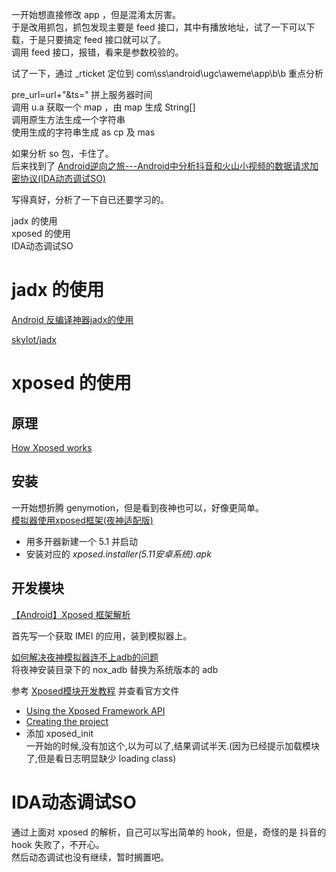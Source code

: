 一开始想直接修改 app ，但是混淆太厉害。  
于是改用抓包，抓包发现主要是 feed 接口，其中有播放地址，试了一下可以下载，于是只要搞定 feed 接口就可以了。  
调用 feed 接口，报错，看来是参数校验的。  


试了一下，通过 _rticket 定位到 com\ss\android\ugc\aweme\app\b\b  重点分析


pre_url=url+"&ts=" 拼上服务器时间  
调用 u.a 获取一个 map ，由 map 生成 String[]  
调用原生方法生成一个字符串  
使用生成的字符串生成 as cp 及 mas 

如果分析 so 包，卡住了。  
后来找到了 [Android逆向之旅---Android中分析抖音和火山小视频的数据请求加密协议(IDA动态调试SO)](http://blog.csdn.net/f0ed9czn4ly992g/article/details/78780254)  

写得真好，分析了一下自已还要学习的。  

jadx 的使用  
xposed 的使用  
IDA动态调试SO  

# jadx 的使用
[Android 反编译神器jadx的使用](http://blog.csdn.net/Fisher_3/article/details/78654450)

[skylot/jadx](https://github.com/skylot/jadx)

# xposed 的使用
## 原理
[How Xposed works](https://github.com/rovo89/XposedBridge/wiki/Development-tutorial#how-xposed-works)

## 安装
一开始想折腾 genymotion，但是看到夜神也可以，好像更简单。  
[模拟器使用xposed框架(夜神适配版)](https://bbs.yeshen.com/forum.php?mod=viewthread&tid=1175&extra=page%3D1)

* 用多开器新建一个 5.1 并启动
* 安装对应的 *xposed.installer(5.11安卓系统).apk*

## 开发模块
[【Android】Xposed 框架解析](http://blog.csdn.net/walid1992/article/details/52976084)

首先写一个获取 IMEI 的应用，装到模拟器上。

[如何解决夜神模拟器连不上adb的问题](http://blog.csdn.net/leon1741/article/details/54896861)  
将夜神安装目录下的 nox_adb 替换为系统版本的 adb

参考
[Xposed模块开发教程](http://blog.csdn.net/zhangmiaoping23/article/details/54891387)
并查看官方文件
* [Using the Xposed Framework API](https://github.com/rovo89/XposedBridge/wiki/Using-the-Xposed-Framework-API)
* [Creating the project](https://github.com/rovo89/XposedBridge/wiki/Development-tutorial#creating-the-project)
* 添加 xposed_init  
一开始的时候,没有加这个,以为可以了,结果调试半天.(因为已经提示加载模块了,但是看日志明显缺少 loading class)


# IDA动态调试SO  
通过上面对 xposed 的解析，自己可以写出简单的 hook，但是，奇怪的是 抖音的 hook 失败了，不开心。  
然后动态调试也没有继续，暂时搁置吧。
